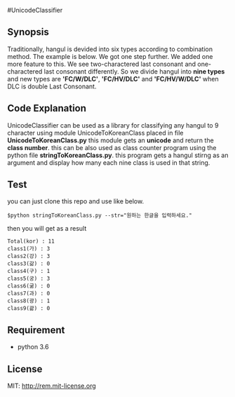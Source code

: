 #UnicodeClassifier



## Synopsis

Traditionally, hangul is devided into six types according to combination method. The example is below. We got one step further. We added one more feature to this. We see two-charactered last consonant and one-charactered last consonant differently. So we divide hangul into **nine types** and new types are **'FC/W/DLC'**, **'FC/HV/DLC'** and **'FC/HV/W/DLC'** when DLC is double Last Consonant.


## Code Explanation

UnicodeClassifier can be used as a library for classifying any hangul to 9 character using module UnicodeToKoreanClass placed in file **UnicodeToKoreanClass.py** this module gets an **unicode** and return the **class number**. this can be also used as class counter program using the python file **stringToKoreanClass.py**. this program gets a hangul stirng as an argument and display how many each nine class is used in that string.

## Test

you can just clone this repo and use like below.
```
$python stringToKoreanClass.py --str="원하는 한글을 입력하세요."
```

then you will get as a result
```
Total(kor) : 11
class1(가) : 3
class2(강) : 3
class3(갊) : 0
class4(구) : 1
class5(궁) : 3
class6(굶) : 0
class7(과) : 0
class8(광) : 1
class9(괆) : 0
```

## Requirement
* python 3.6

## License
MIT: http://rem.mit-license.org
